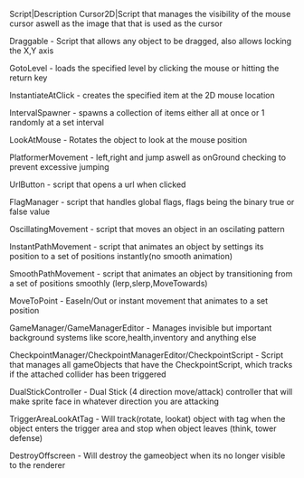 Script|Description
Cursor2D|Script that manages the visibility of the mouse cursor aswell as the image that that is used as the cursor

Draggable 
	- Script that allows any object to be dragged, also allows locking the X,Y axis

GotoLevel 
	- loads the specified level by clicking the mouse or hitting the return key

InstantiateAtClick 
	- creates the specified item at the 2D mouse location

IntervalSpawner 
	- spawns a collection of items either all at once or 1 randomly at a set interval

LookAtMouse 
	- Rotates the object to look at the mouse position

PlatformerMovement 
	- left,right and jump aswell as onGround checking to prevent excessive jumping

UrlButton 
	- script that opens a url when clicked

FlagManager
	- script that handles global flags, flags being the binary true or false value

OscillatingMovement
	- script that moves an object in an oscilating pattern

InstantPathMovement
	- script that animates an object by settings its position to a set of positions instantly(no smooth animation)

SmoothPathMovement
	- script that animates an object by transitioning from a set of positions smoothly (lerp,slerp,MoveTowards)

MoveToPoint
	- EaseIn/Out or instant movement that animates to a set position

GameManager/GameManagerEditor
	- Manages invisible but important background systems like score,health,inventory and anything else

CheckpointManager/CheckpointManagerEditor/CheckpointScript
	- Script that manages all gameObjects that have the CheckpointScript, which tracks if the attached collider has been triggered
	
DualStickController
	- Dual Stick (4 direction move/attack) controller that will make sprite face in whatever direction you are attacking
	
TriggerAreaLookAtTag
	- Will track(rotate, lookat) object with tag when the object enters the trigger area and stop when object leaves (think, tower defense)
	
DestroyOffscreen
	- Will destroy the gameobject when its no longer visible to the renderer

